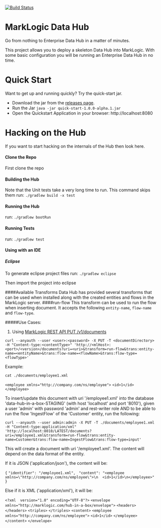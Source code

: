 [![Build Status](https://travis-ci.org/marklogic/marklogic-data-hub.svg?branch=master)](https://travis-ci.org/marklogic/marklogic-data-hub)

# MarkLogic Data Hub

Go from nothing to Enterprise Data Hub in a matter of minutes.  


This project allows you to deploy a skeleton Data Hub into MarkLogic. With some basic configuration you will be running an Enterprise Data Hub in no time.

# Quick Start
Want to get up and running quickly? Try the quick-start jar.

- Download the jar from the [releases page](https://github.com/marklogic/marklogic-data-hub/releases/latest).
- Run the Jar
  `java -jar quick-start-1.0.0-alpha.1.jar`
- Open the Quickstart Application in your browser:
  http://localhost:8080


# Hacking on the Hub
If you want to start hacking on the internals of the Hub then look here.

#### Clone the Repo
First clone the repo

#### Building the Hub
Note that the Unit tests take a very long time to run. This command skips them
run: `./gradlew build -x test`

#### Running the Hub
run: `./gradlew bootRun`

#### Running Tests
run: `./gradlew test`

#### Using with an IDE
##### Eclipse
To generate eclipse project files run:
`./gradlew eclipse`

Then import the project into eclipse

####Available Transforms
Data Hub has provided several transforms that can be used when installed along with the created entities and flows in the MarkLogic server.
####run-flow
This transform can be used to run the flow when inserting document. It accepts the following `entity-name`, `flow-name` and `flow-type`. 

#####Use Cases:

1. Using [MarkLogic REST API PUT /v1/documents](http://docs.marklogic.com/REST/PUT/v1/documents)

`curl --anyauth --user <user>:<password> -X PUT -T <documentDirectory> -H "Content-type:<contentType>" 'http://<mlHost>:<port>/<version>/documents?uri=<uri>&transform=run-flow&trans:entity-name=<entityName>&trans:flow-name=<flowName>&trans:flow-type=<flowType>'`

Example:

`cat ./documents/employee1.xml`

`<employee xmlns="http://company.com/ns/employee">`
`<id>1</id>`
`</employee>`

To insert/update this document with uri '/employee1.xml' into the database 'data-hub-in-a-box-STAGING' (with host 'localhost' and port '8010'), given a user 'admin' with password 'admin' and rest-writer role AND to be able to run the flow 'IngestFlow' of the 'Customer' entity, run the following:

`curl --anyauth --user admin:admin -X PUT -T ./documents/employee1.xml -H "Content-type:application/xml" 'http://localhost:8010/LATEST/documents?uri=/employee1.xml&transform=run-flow&trans:entity-name=Customer&trans:flow-name=IngestFlow&trans:flow-type=input'`

This will create a document with uri '/employee1.xml'. The content will depend on the data format of the entity. 

If it is JSON ('application/json'), the content will be:

`{`
`"identifier": "/employee1.xml", `
`"content": "<employee xmlns=\"http://company.com/ns/employee\">\n  <id>1</id>\n</employee>"`
`}`

Else if it is XML ('application/xml'), it will be:

`<?xml  version="1.0" encoding="UTF-8"?>`
`<envelope xmlns="http://marklogic.com/hub-in-a-box/envelope">`
`<headers>`
`</headers>`
`<triples>`
`</triples>`
`<content>`
`<employee xmlns="http://company.com/ns/employee">`
`<id>1</id>`
`</employee>`
`</content>`
`</envelope>`
